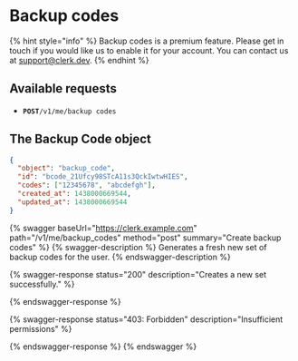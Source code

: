 # Backup codes

{% hint style="info" %}
Backup codes is a premium feature. Please get in touch if you would like us to enable it for your account. You can contact us at [support@clerk.dev](mailto:support@clerk.dev).
{% endhint %}

## Available requests

* **`POST`**`/v1/me/backup codes`

## The Backup Code object

```json
{
  "object": "backup_code",
  "id": "bcode_21Ufcy98STcA11s3QckIwtwHIES",
  "codes": ["12345678", "abcdefgh"],
  "created_at": 1438000669544,
  "updated_at": 1438000669544
}
```

{% swagger baseUrl="https://clerk.example.com" path="/v1/me/backup_codes" method="post" summary="Create backup codes" %}
{% swagger-description %}
Generates a fresh new set of backup codes for the user.
{% endswagger-description %}

{% swagger-response status="200" description="Creates a new set successfully." %}

{% endswagger-response %}

{% swagger-response status="403: Forbidden" description="Insufficient permissions" %}

{% endswagger-response %}
{% endswagger %}
